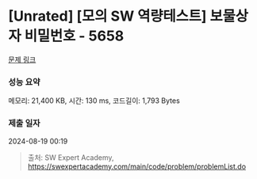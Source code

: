 # [Unrated] [모의 SW 역량테스트] 보물상자 비밀번호 - 5658 

[문제 링크](https://swexpertacademy.com/main/code/problem/problemDetail.do?contestProbId=AWXRUN9KfZ8DFAUo) 

### 성능 요약

메모리: 21,400 KB, 시간: 130 ms, 코드길이: 1,793 Bytes

### 제출 일자

2024-08-19 00:19



> 출처: SW Expert Academy, https://swexpertacademy.com/main/code/problem/problemList.do